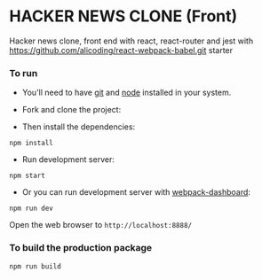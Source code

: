 # HACKER NEWS CLONE (Front)
Hacker news clone, front end with react, react-router and jest with https://github.com/alicoding/react-webpack-babel.git starter

### To run

* You'll need to have [git](https://git-scm.com/) and [node](https://nodejs.org/en/) installed in your system.
* Fork and clone the project:

* Then install the dependencies:

```
npm install
```

* Run development server:

```
npm start
```

* Or you can run development server with [webpack-dashboard](https://github.com/FormidableLabs/webpack-dashboard):

```
npm run dev
```

Open the web browser to `http://localhost:8888/`

### To build the production package

```
npm run build
```
